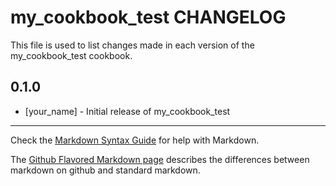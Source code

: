 # my_cookbook_test CHANGELOG

This file is used to list changes made in each version of the my_cookbook_test cookbook.

## 0.1.0
- [your_name] - Initial release of my_cookbook_test

- - -
Check the [Markdown Syntax Guide](http://daringfireball.net/projects/markdown/syntax) for help with Markdown.

The [Github Flavored Markdown page](http://github.github.com/github-flavored-markdown/) describes the differences between markdown on github and standard markdown.
